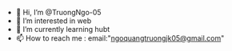 - 👋 Hi, I’m @TruongNgo-05
- 👀 I’m interested in web
- 🌱 I’m currently learning hubt
- 📫 How to reach me : email:"ngoquangtruongjk05@gmail.com"

<!---
TruongNgo-05/TruongNgo-05 is a ✨ special ✨ repository because its `README.md` (this file) appears on your GitHub profile.
You can click the Preview link to take a look at your changes.
--->
